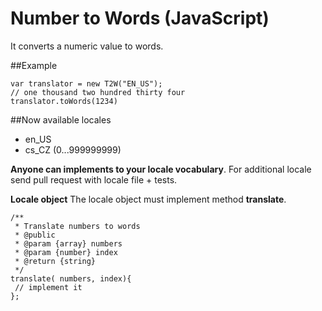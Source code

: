 # Number to Words (JavaScript)
It converts a numeric value to words.

##Example
```
var translator = new T2W("EN_US");
// one thousand two hundred thirty four
translator.toWords(1234)
```

##Now available locales
 - en_US
 - cs_CZ (0...999999999)
 
**Anyone can implements to your locale vocabulary**. For additional locale send pull request with locale file + tests.
 
**Locale object**
The locale object must implement method **translate**.
```
/**
 * Translate numbers to words
 * @public
 * @param {array} numbers
 * @param {number} index
 * @return {string}
 */
translate( numbers, index){
 // implement it
};
```
